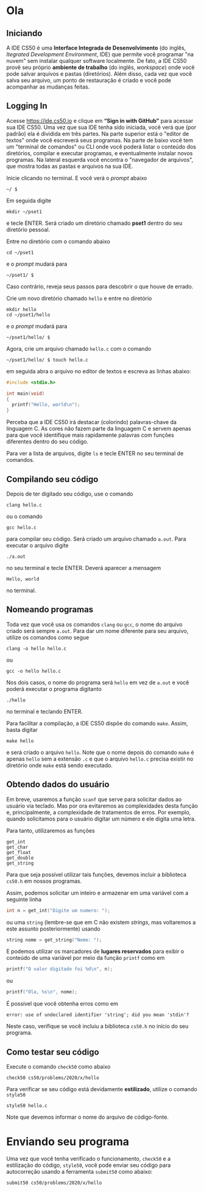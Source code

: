 # Ola

## Iniciando

A IDE CS50 é uma **Interface Integrada de Desenvolvimento** (do inglês, *Itegrated Development Environment*, IDE) que permite você programar "na nuvem" sem instalar qualquer software localmente. De fato, a IDE CS50 provê seu próprio **ambiente de trabalho** (do inglês, *workspace*) onde você pode salvar arquivos e pastas (diretórios). Além disso, cada vez que você salva seu arquivo, um ponto de restauração é criado e você pode acompanhar as mudanças feitas.

## Logging In

Acesse <https://ide.cs50.io> e clique em **“Sign in with GitHub”** para acessar sua IDE CS50. Uma vez que sua IDE tenha sido iniciada, você verá que (por padrão) ela é dividida em três partes. Na parte superior está o "editor de textos" onde você escreverá seus programas. Na parte de baixo você tem um "terminal de comandos" ou CLI onde você poderá listar o conteúdo dos diretórios, compilar e executar programas, e eventualmente instalar novos programas. Na lateral esquerda você encontra o "navegador de arquivos", que mostra todas as pastas e arquivos na sua IDE.

Inicie clicando no terminal. E você verá o *prompt* abaixo

```
~/ $
```

Em seguida digite 
```
mkdir ~/pset1
```
e tecle ENTER. Será criado um diretório chamado **pset1** dentro do seu diretório pessoal.

Entre no diretório com o comando abaixo
```
cd ~/pset1
```
e o *prompt* mudará para
```
~/pset1/ $
```
Caso contrário, reveja seus passos para descobrir o que houve de errado.

Crie um novo diretório chamado `hello` e entre no diretório
```
mkdir hello
cd ~/pset1/hello
```
e o *prompt* mudará para
```
~/pset1/hello/ $
```
Agora, crie um arquivo chamado `hello.c` com o comando
```
~/pset1/hello/ $ touch hello.c
```
em seguida abra o arquivo no editor de textos e escreva as linhas abaixo:
```c
#include <stdio.h>

int main(void)
{
  printf("Hello, world\n");
}
```
Perceba que a IDE CS50 irá destacar (colorindo) palavras-chave da linguagem C. As cores não fazem parte da linguagem C e servem apenas para que você identifique mais rapidamente palavras com funções diferentes dentro do seu código.

Para ver a lista de arquivos, digite `ls` e tecle ENTER no seu terminal de comandos.

## Compilando seu código
Depois de ter digitado seu código, use o comando
```
clang hello.c
```
ou o comando
```
gcc hello.c
```
para compilar seu código. Será criado um arquivo chamado `a.out`. Para executar o arquivo digite
```
./a.out
```
no seu terminal e tecle ENTER. Deverá aparecer a mensagem
```
Hello, world
```
no terminal.

## Nomeando programas
Toda vez que você usa os comandos `clang` ou `gcc`, o nome do arquivo criado será sempre `a.out`. Para dar um nome diferente para seu arquivo, utilize os comandos como segue
```
clang -o hello hello.c
```
ou
```
gcc -o hello hello.c
```
Nos dois casos, o nome do programa será `hello` em vez de `a.out` e você poderá executar o programa digitanto
```
./hello
```
no terminal e teclando ENTER.

Para facilitar a compilação, a IDE CS50 dispõe do comando `make`. Assim, basta digitar
```
make hello
```
e será criado o arquivo `hello`. Note que o nome depois do comando `make` é apenas `hello` sem a extensão `.c` e que o arquivo `hello.c` precisa existir no diretório onde `make` está sendo executado.

## Obtendo dados do usuário

Em breve, usaremos a função `scanf` que serve para solicitar dados ao usuário via teclado. Mas por ora evitaremos as complexidades desta função e, principalmente, a complexidade de tratamentos de erros. Por exemplo, quando solicitamos para o usuário digitar um número e ele digita uma letra.

Para tanto, utilizaremos as funções
```
get_int
get_char
get_float
get_double
get_string
```
Para que seja possível utilizar tais funções, devemos incluir a biblioteca `cs50.h` em nossos programas.

Assim, podemos solicitar um inteiro e armazenar em uma variável com a seguinte linha
```c
int n = get_int("Digite um numero: ");
```
ou uma `string` (lembre-se que em C não existem *strings*, mas voltaremos a este assunto posteriormente) usando
```c
string nome = get_string("Nome: ");
```
E podemos utilizar os marcadores de **lugares reservados** para exibir o conteúdo de uma variável por meio da função `printf` como em
```c
printf("O valor digitado foi %d\n", n);
```
ou
```c
printf("Ola, %s\n", nome);
```

É possível que você obtenha erros como em
```
error: use of undeclared identifier 'string'; did you mean 'stdin'?
```
Neste caso, verifique se você incluiu a biblioteca `cs50.h` no início do seu programa.

## Como testar seu código
Execute o comando `check50` como abaixo
```
check50 cs50/problems/2020/x/hello
```
Para verificar se seu código está devidamente **estilizado**, utilize o comando `style50`
```
style50 hello.c
```
Note que devemos informar o nome do arquivo de código-fonte.

# Enviando seu programa
Uma vez que você tenha verificado o funcionamento, `check50` e a estilização do código, `style50`, você pode enviar seu código para autocorreção usando a ferramenta `submit50` como abaixo:
```
submit50 cs50/problems/2020/x/hello
```